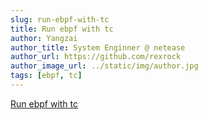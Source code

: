 ```yaml
---
slug: run-ebpf-with-tc
title: Run ebpf with tc
author: Yangzai
author_title: System Enginner @ netease
author_url: https://github.com/rexrock
author_image_url: ../static/img/author.jpg 
tags: [ebpf, tc]
---
```


[Run ebpf with tc](https://rexrock.github.io/docs/ebpf2)
